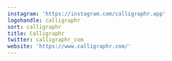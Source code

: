 ```yaml
---
instagram: 'https://instagram.com/calligraphr.app'
logohandle: calligraphr
sort: calligraphr
title: Calligraphr
twitter: calligraphr_com
website: 'https://www.calligraphr.com/'
---
```

